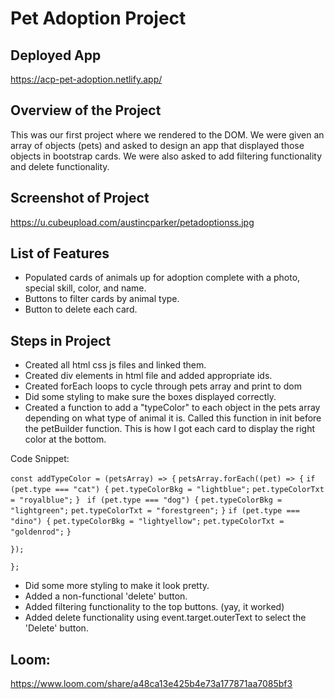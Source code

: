 # Pet Adoption Project

## Deployed App

https://acp-pet-adoption.netlify.app/

## Overview of the Project

This was our first project where we rendered to the DOM. We were given an array of objects (pets) and asked to design an app that displayed those objects in bootstrap cards. We were also asked to add filtering functionality and delete functionality.

## Screenshot of Project

https://u.cubeupload.com/austincparker/petadoptionss.jpg

## List of Features

- Populated cards of animals up for adoption complete with a photo, special skill, color, and name.
- Buttons to filter cards by animal type.
- Button to delete each card.


## Steps in Project

- Created all html css js files and linked them.
- Created div elements in html file and added appropriate ids.
- Created forEach loops to cycle through pets array and print to dom
- Did some styling to make sure the boxes displayed correctly.
- Created a function to add a "typeColor" to each object in the pets array depending on what type of animal it is. Called this function in init before the petBuilder function. This is how I got each card to display the right color at the bottom. 

Code Snippet: 

`const addTypeColor = (petsArray) => {`
  `petsArray.forEach((pet) => {`
    `if (pet.type === "cat") {`
      `pet.typeColorBkg = "lightblue";`
      `pet.typeColorTxt = "royalblue";`
    `} `
    `if (pet.type === "dog") {`
      `pet.typeColorBkg = "lightgreen";`
      `pet.typeColorTxt = "forestgreen";`
    `}` 
    `if (pet.type === "dino") {`
      `pet.typeColorBkg = "lightyellow";`
      `pet.typeColorTxt = "goldenrod";`
    `}` 

  `});`

`};`

- Did some more styling to make it look pretty.
- Added a non-functional 'delete' button.
- Added filtering functionality to the top buttons. (yay, it worked)
- Added delete functionality using event.target.outerText to select the 'Delete' button.

## Loom: 

https://www.loom.com/share/a48ca13e425b4e73a177871aa7085bf3
